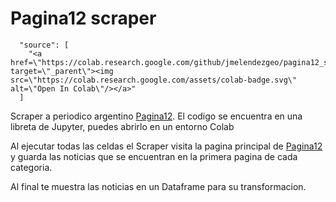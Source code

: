 # Pagina12 scraper

      "source": [
        "<a href=\"https://colab.research.google.com/github/jmelendezgeo/pagina12_scraper/blob/main/pagina12_scraper.ipynb\" target=\"_parent\"><img src=\"https://colab.research.google.com/assets/colab-badge.svg\" alt=\"Open In Colab\"/></a>"
      ]

Scraper a periodico argentino [Pagina12](https://www.pagina12.com.ar/).
El codigo se encuentra en una libreta de Jupyter, puedes abrirlo en un entorno Colab 

Al ejecutar todas las celdas el Scraper visita la pagina principal de [Pagina12](https://www.pagina12.com.ar) y guarda las noticias que se encuentran en la primera pagina de cada categoria.

Al final te muestra las noticias en un Dataframe para su transformacion.
